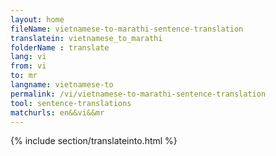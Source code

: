 ```yaml
---
layout: home
fileName: vietnamese-to-marathi-sentence-translation
translatein: vietnamese_to_marathi
folderName : translate
lang: vi
from: vi
to: mr
langname: vietnamese-to
permalink: /vi/vietnamese-to-marathi-sentence-translation
tool: sentence-translations
matchurls: en&&vi&&mr
---
```

{% include section/translateinto.html %}
